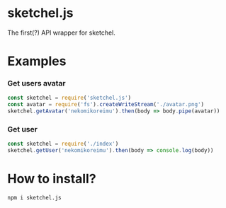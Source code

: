 # sketchel.js
The first(?) API wrapper for sketchel.

# Examples
### Get users avatar
```js
const sketchel = require('sketchel.js')
const avatar = require('fs').createWriteStream('./avatar.png')
sketchel.getAvatar('nekomikoreimu').then(body => body.pipe(avatar))
```
### Get user
```js
const sketchel = require('./index')
sketchel.getUser('nekomikoreimu').then(body => console.log(body))
```

# How to install?
`npm i sketchel.js`

